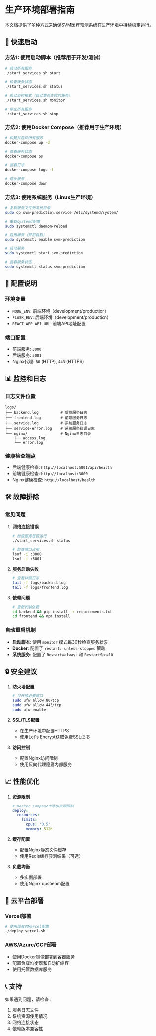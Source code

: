 # 生产环境部署指南

本文档提供了多种方式来确保SVM医疗预测系统在生产环境中持续稳定运行。

## 🚀 快速启动

### 方法1: 使用启动脚本（推荐用于开发/测试）

```bash
# 启动所有服务
./start_services.sh start

# 检查服务状态
./start_services.sh status

# 启动监控模式（自动重启失败的服务）
./start_services.sh monitor

# 停止所有服务
./start_services.sh stop
```

### 方法2: 使用Docker Compose（推荐用于生产环境）

```bash
# 构建并启动所有服务
docker-compose up -d

# 查看服务状态
docker-compose ps

# 查看日志
docker-compose logs -f

# 停止服务
docker-compose down
```

### 方法3: 使用系统服务（Linux生产环境）

```bash
# 复制服务文件到系统目录
sudo cp svm-prediction.service /etc/systemd/system/

# 重载systemd配置
sudo systemctl daemon-reload

# 启用服务（开机自启）
sudo systemctl enable svm-prediction

# 启动服务
sudo systemctl start svm-prediction

# 查看服务状态
sudo systemctl status svm-prediction
```

## 🔧 配置说明

### 环境变量

- `NODE_ENV`: 前端环境（development/production）
- `FLASK_ENV`: 后端环境（development/production）
- `REACT_APP_API_URL`: 前端API地址配置

### 端口配置

- 前端服务: `3000`
- 后端服务: `5001`
- Nginx代理: `80` (HTTP), `443` (HTTPS)

## 📊 监控和日志

### 日志文件位置

```
logs/
├── backend.log          # 后端服务日志
├── frontend.log         # 前端服务日志
├── service.log          # 系统服务日志
├── service-error.log    # 系统服务错误日志
└── nginx/               # Nginx日志目录
    ├── access.log
    └── error.log
```

### 健康检查端点

- 后端健康检查: `http://localhost:5001/api/health`
- 前端健康检查: `http://localhost:3000`
- Nginx健康检查: `http://localhost/health`

## 🛠️ 故障排除

### 常见问题

1. **网络连接错误**
   ```bash
   # 检查服务是否运行
   ./start_services.sh status
   
   # 检查端口占用
   lsof -i :3000
   lsof -i :5001
   ```

2. **服务启动失败**
   ```bash
   # 查看详细日志
   tail -f logs/backend.log
   tail -f logs/frontend.log
   ```

3. **依赖问题**
   ```bash
   # 重新安装依赖
   cd backend && pip install -r requirements.txt
   cd frontend && npm install
   ```

### 自动重启机制

- **启动脚本**: 使用 `monitor` 模式每30秒检查服务状态
- **Docker**: 配置了 `restart: unless-stopped` 策略
- **系统服务**: 配置了 `Restart=always` 和 `RestartSec=10`

## 🔒 安全建议

1. **防火墙配置**
   ```bash
   # 只开放必要端口
   sudo ufw allow 80/tcp
   sudo ufw allow 443/tcp
   sudo ufw enable
   ```

2. **SSL/TLS配置**
   - 在生产环境中配置HTTPS
   - 使用Let's Encrypt获取免费SSL证书

3. **访问控制**
   - 配置Nginx访问限制
   - 使用反向代理隐藏内部服务

## 📈 性能优化

1. **资源限制**
   ```yaml
   # Docker Compose中添加资源限制
   deploy:
     resources:
       limits:
         cpus: '0.5'
         memory: 512M
   ```

2. **缓存配置**
   - 配置Nginx静态文件缓存
   - 使用Redis缓存预测结果（可选）

3. **负载均衡**
   - 多实例部署
   - 使用Nginx upstream配置

## 🚀 云平台部署

### Vercel部署
```bash
# 使用现有的Vercel配置
./deploy_vercel.sh
```

### AWS/Azure/GCP部署
- 使用Docker镜像部署到容器服务
- 配置负载均衡器和自动扩缩容
- 使用托管数据库服务

## 📞 支持

如果遇到问题，请检查：
1. 服务日志文件
2. 系统资源使用情况
3. 网络连接状态
4. 依赖版本兼容性
